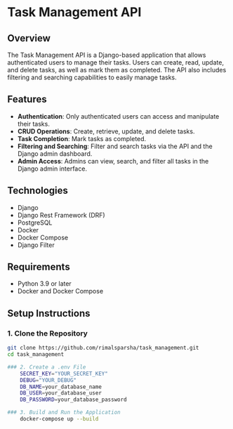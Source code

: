 # Task Management API

## Overview
The Task Management API is a Django-based application that allows authenticated users to manage their tasks. Users can create, read, update, and delete tasks, as well as mark them as completed. The API also includes filtering and searching capabilities to easily manage tasks.

## Features
- **Authentication**: Only authenticated users can access and manipulate their tasks.
- **CRUD Operations**: Create, retrieve, update, and delete tasks.
- **Task Completion**: Mark tasks as completed.
- **Filtering and Searching**: Filter and search tasks via the API and the Django admin dashboard.
- **Admin Access**: Admins can view, search, and filter all tasks in the Django admin interface.

## Technologies
- Django
- Django Rest Framework (DRF)
- PostgreSQL
- Docker
- Docker Compose
- Django Filter

## Requirements
- Python 3.9 or later
- Docker and Docker Compose

## Setup Instructions

### 1. Clone the Repository
```bash
git clone https://github.com/rimalsparsha/task_management.git
cd task_management

### 2. Create a .env File
    SECRET_KEY="YOUR_SECRET_KEY"
    DEBUG="YOUR_DEBUG"
    DB_NAME=your_database_name
    DB_USER=your_database_user
    DB_PASSWORD=your_database_password

### 3. Build and Run the Application
    docker-compose up --build
